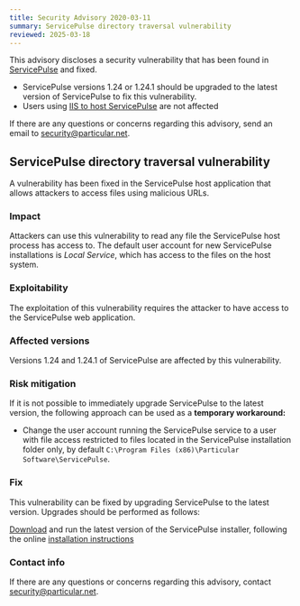 ```yaml
---
title: Security Advisory 2020-03-11
summary: ServicePulse directory traversal vulnerability
reviewed: 2025-03-18
---
```


This advisory discloses a security vulnerability that has been found in [ServicePulse](/servicepulse/) and fixed.

 * ServicePulse versions 1.24 or 1.24.1 should be upgraded to the latest version of ServicePulse to fix this vulnerability.
 * Users using [IIS to host ServicePulse](/servicepulse/install-servicepulse-in-iis.md) are not affected

If there are any questions or concerns regarding this advisory, send an email to [security@particular.net](mailto://security@particular.net).

## ServicePulse directory traversal vulnerability

A vulnerability has been fixed in the ServicePulse host application that allows attackers to access files using malicious URLs.

### Impact

Attackers can use this vulnerability to read any file the ServicePulse host process has access to. The default user account for new ServicePulse installations is _Local Service_, which has access to the files on the host system.

### Exploitability

The exploitation of this vulnerability requires the attacker to have access to the ServicePulse web application.

### Affected versions

Versions 1.24 and 1.24.1 of ServicePulse are affected by this vulnerability.

### Risk mitigation

If it is not possible to immediately upgrade ServicePulse to the latest version, the following approach can be used as a **temporary workaround:**

- Change the user account running the ServicePulse service to a user with file access restricted to files located in the ServicePulse installation folder only, by default `C:\Program Files (x86)\Particular Software\ServicePulse`.

### Fix

This vulnerability can be fixed by upgrading ServicePulse to the latest version. Upgrades should be performed as follows:

[Download](https://particular.net/start-servicepulse-download) and run the latest version of the ServicePulse installer, following the online [installation instructions](/servicepulse/installation.md#installation)

### Contact info

If there are any questions or concerns regarding this advisory, contact [security@particular.net](mailto://security@particular.net).
